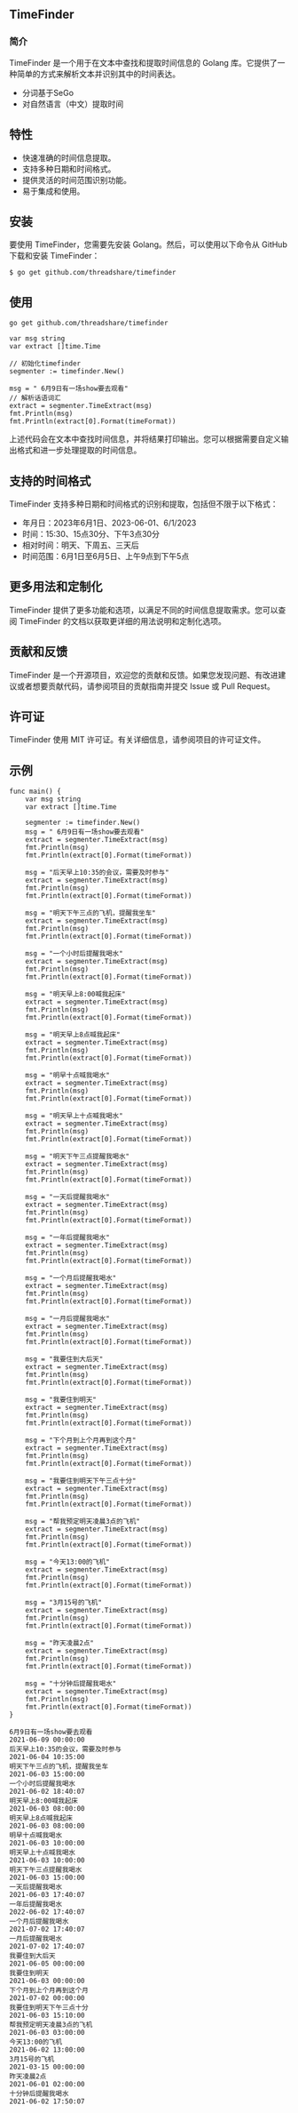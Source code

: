 ## TimeFinder

### 简介

TimeFinder 是一个用于在文本中查找和提取时间信息的 Golang 库。它提供了一种简单的方式来解析文本并识别其中的时间表达。

- 分词基于SeGo
- 对自然语言（中文）提取时间

## 特性

- 快速准确的时间信息提取。
- 支持多种日期和时间格式。
- 提供灵活的时间范围识别功能。
- 易于集成和使用。

## 安装

要使用 TimeFinder，您需要先安装 Golang。然后，可以使用以下命令从 GitHub 下载和安装 TimeFinder：

```
$ go get github.com/threadshare/timefinder

```

## 使用

```
go get github.com/threadshare/timefinder
```

```
var msg string
var extract []time.Time

// 初始化timefinder
segmenter := timefinder.New()

msg = " 6月9日有一场show要去观看"
// 解析话语词汇
extract = segmenter.TimeExtract(msg)
fmt.Println(msg)
fmt.Println(extract[0].Format(timeFormat))
```
上述代码会在文本中查找时间信息，并将结果打印输出。您可以根据需要自定义输出格式和进一步处理提取的时间信息。

## 支持的时间格式
TimeFinder 支持多种日期和时间格式的识别和提取，包括但不限于以下格式：

- 年月日：2023年6月1日、2023-06-01、6/1/2023
- 时间：15:30、15点30分、下午3点30分
- 相对时间：明天、下周五、三天后
- 时间范围：6月1日至6月5日、上午9点到下午5点

## 更多用法和定制化
TimeFinder 提供了更多功能和选项，以满足不同的时间信息提取需求。您可以查阅 TimeFinder 的文档以获取更详细的用法说明和定制化选项。

## 贡献和反馈
TimeFinder 是一个开源项目，欢迎您的贡献和反馈。如果您发现问题、有改进建议或者想要贡献代码，请参阅项目的贡献指南并提交 Issue 或 Pull Request。

## 许可证
TimeFinder 使用 MIT 许可证。有关详细信息，请参阅项目的许可证文件。

## 示例

```
func main() {
    var msg string
    var extract []time.Time
    
    segmenter := timefinder.New()
    msg = " 6月9日有一场show要去观看"
    extract = segmenter.TimeExtract(msg)
    fmt.Println(msg)
    fmt.Println(extract[0].Format(timeFormat))
    
    msg = "后天早上10:35的会议，需要及时参与"
    extract = segmenter.TimeExtract(msg)
    fmt.Println(msg)
    fmt.Println(extract[0].Format(timeFormat))
    
    msg = "明天下午三点的飞机，提醒我坐车"
    extract = segmenter.TimeExtract(msg)
    fmt.Println(msg)
    fmt.Println(extract[0].Format(timeFormat))
    
    msg = "一个小时后提醒我喝水"
    extract = segmenter.TimeExtract(msg)
    fmt.Println(msg)
    fmt.Println(extract[0].Format(timeFormat))
    
    msg = "明天早上8:00喊我起床"
    extract = segmenter.TimeExtract(msg)
    fmt.Println(msg)
    fmt.Println(extract[0].Format(timeFormat))
    
    msg = "明天早上8点喊我起床"
    extract = segmenter.TimeExtract(msg)
    fmt.Println(msg)
    fmt.Println(extract[0].Format(timeFormat))
    
    msg = "明早十点喊我喝水"
    extract = segmenter.TimeExtract(msg)
    fmt.Println(msg)
    fmt.Println(extract[0].Format(timeFormat))
    
    msg = "明天早上十点喊我喝水"
    extract = segmenter.TimeExtract(msg)
    fmt.Println(msg)
    fmt.Println(extract[0].Format(timeFormat))
    
    msg = "明天下午三点提醒我喝水"
    extract = segmenter.TimeExtract(msg)
    fmt.Println(msg)
    fmt.Println(extract[0].Format(timeFormat))
    
    msg = "一天后提醒我喝水"
    extract = segmenter.TimeExtract(msg)
    fmt.Println(msg)
    fmt.Println(extract[0].Format(timeFormat))
    
    msg = "一年后提醒我喝水"
    extract = segmenter.TimeExtract(msg)
    fmt.Println(msg)
    fmt.Println(extract[0].Format(timeFormat))
    
    msg = "一个月后提醒我喝水"
    extract = segmenter.TimeExtract(msg)
    fmt.Println(msg)
    fmt.Println(extract[0].Format(timeFormat))
    
    msg = "一月后提醒我喝水"
    extract = segmenter.TimeExtract(msg)
    fmt.Println(msg)
    fmt.Println(extract[0].Format(timeFormat))
    
    msg = "我要住到大后天"
    extract = segmenter.TimeExtract(msg)
    fmt.Println(msg)
    fmt.Println(extract[0].Format(timeFormat))
    
    msg = "我要住到明天"
    extract = segmenter.TimeExtract(msg)
    fmt.Println(msg)
    fmt.Println(extract[0].Format(timeFormat))
    
    msg = "下个月到上个月再到这个月"
    extract = segmenter.TimeExtract(msg)
    fmt.Println(msg)
    fmt.Println(extract[0].Format(timeFormat))
    
    msg = "我要住到明天下午三点十分"
    extract = segmenter.TimeExtract(msg)
    fmt.Println(msg)
    fmt.Println(extract[0].Format(timeFormat))
    
    msg = "帮我预定明天凌晨3点的飞机"
    extract = segmenter.TimeExtract(msg)
    fmt.Println(msg)
    fmt.Println(extract[0].Format(timeFormat))
    
    msg = "今天13:00的飞机"
    extract = segmenter.TimeExtract(msg)
    fmt.Println(msg)
    fmt.Println(extract[0].Format(timeFormat))
    
    msg = "3月15号的飞机"
    extract = segmenter.TimeExtract(msg)
    fmt.Println(msg)
    fmt.Println(extract[0].Format(timeFormat))
    
    msg = "昨天凌晨2点"
    extract = segmenter.TimeExtract(msg)
    fmt.Println(msg)
    fmt.Println(extract[0].Format(timeFormat))
    
    msg = "十分钟后提醒我喝水"
    extract = segmenter.TimeExtract(msg)
    fmt.Println(msg)
    fmt.Println(extract[0].Format(timeFormat))
}
```

```
6月9日有一场show要去观看
2021-06-09 00:00:00
后天早上10:35的会议，需要及时参与
2021-06-04 10:35:00
明天下午三点的飞机，提醒我坐车
2021-06-03 15:00:00
一个小时后提醒我喝水
2021-06-02 18:40:07
明天早上8:00喊我起床
2021-06-03 08:00:00
明天早上8点喊我起床
2021-06-03 08:00:00
明早十点喊我喝水
2021-06-03 10:00:00
明天早上十点喊我喝水
2021-06-03 10:00:00
明天下午三点提醒我喝水
2021-06-03 15:00:00
一天后提醒我喝水
2021-06-03 17:40:07
一年后提醒我喝水
2022-06-02 17:40:07
一个月后提醒我喝水
2021-07-02 17:40:07
一月后提醒我喝水
2021-07-02 17:40:07
我要住到大后天
2021-06-05 00:00:00
我要住到明天
2021-06-03 00:00:00
下个月到上个月再到这个月
2021-07-02 00:00:00
我要住到明天下午三点十分
2021-06-03 15:10:00
帮我预定明天凌晨3点的飞机
2021-06-03 03:00:00
今天13:00的飞机
2021-06-02 13:00:00
3月15号的飞机
2021-03-15 00:00:00
昨天凌晨2点
2021-06-01 02:00:00
十分钟后提醒我喝水
2021-06-02 17:50:07
```
